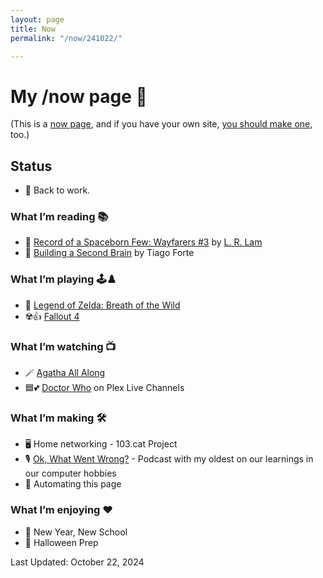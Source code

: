 ```yaml
---
layout: page
title: Now
permalink: "/now/241022/"

---
```


# My /now page 📆

(This is a [now page](https://nownownow.com/about), and if you have your own site, [you should make one](https://nownownow.com/about), too.)

## Status

- 🚧 Back to work.

### What I’m reading 📚

- 🚀 [Record of a Spaceborn Few: Wayfarers #3](https://www.goodreads.com/book/show/36220698-record-of-a-spaceborn-few) by [L. R. Lam](https://www.goodreads.com/author/show/17650479.Becky_Chambers)
- 🧠 [Building a Second Brain](https://www.buildingasecondbrain.com/book) by Tiago Forte

### What I’m playing 🕹️♟️

- 🧚 [Legend of Zelda: Breath of the Wild](https://zelda.nintendo.com/breath-of-the-wild/)
- ☢️👍 [Fallout 4](https://store.steampowered.com/agecheck/app/377160/)

### What I’m watching 📺

- 🪄 [Agatha All Along](https://thetvdb.com/series/agatha-house-of-harkness)
- 🟦💕 [Doctor Who](https://thetvdb.com/series/doctor-who) on Plex Live Channels

### What I’m making 🛠️

- 🖥️ Home networking - 103.cat Project
- 🎙️ [Ok, What Went Wrong?](https://www.okwhatwentwrong.com) - Podcast with my oldest on our learnings in our computer hobbies
- 🤖 Automating this page

### What I’m enjoying ♥️

- 🎒 New Year, New School
- 🎃 Halloween Prep

Last Updated: October 22, 2024
